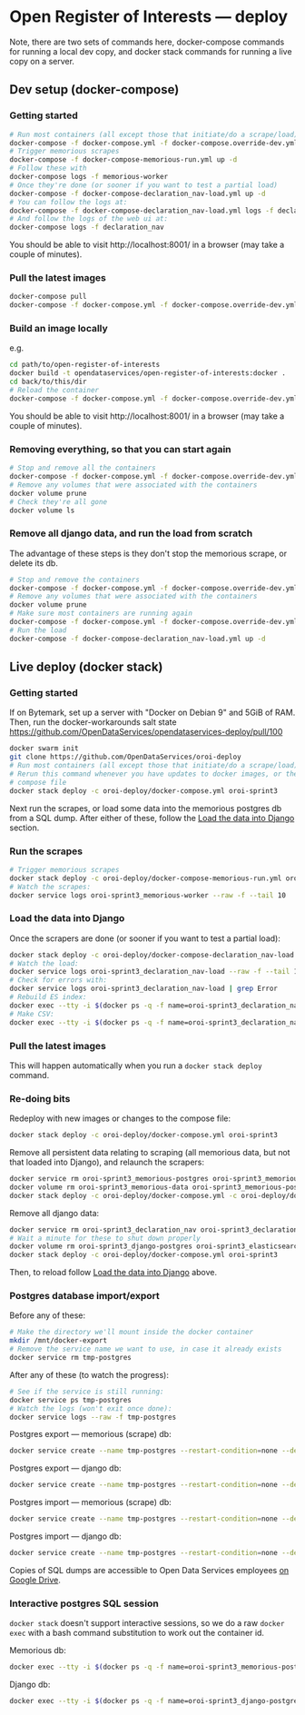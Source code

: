# Open Register of Interests — deploy

Note, there are two sets of commands here, docker-compose commands for running a local dev copy, and docker stack commands for running a live copy on a server.

## Dev setup (docker-compose)

### Getting started

``` bash
# Run most containers (all except those that initiate/do a scrape/load)
docker-compose -f docker-compose.yml -f docker-compose.override-dev.yml up -d
# Trigger memorious scrapes
docker-compose -f docker-compose-memorious-run.yml up -d
# Follow these with
docker-compose logs -f memorious-worker
# Once they're done (or sooner if you want to test a partial load)
docker-compose -f docker-compose-declaration_nav-load.yml up -d
# You can follow the logs at:
docker-compose -f docker-compose-declaration_nav-load.yml logs -f declaration_nav-load
# And follow the logs of the web ui at:
docker-compose logs -f declaration_nav
```

You should be able to visit http://localhost:8001/ in a browser (may take a couple of minutes).

### Pull the latest images

``` bash
docker-compose pull
docker-compose -f docker-compose.yml -f docker-compose.override-dev.yml up -d
```

### Build an image locally

e.g.

``` bash
cd path/to/open-register-of-interests
docker build -t opendataservices/open-register-of-interests:docker .
cd back/to/this/dir
# Reload the container
docker-compose -f docker-compose.yml -f docker-compose.override-dev.yml up -d
```

You should be able to visit http://localhost:8001/ in a browser (may take a couple of minutes).

### Removing everything, so that you can start again

``` bash
# Stop and remove all the containers
docker-compose -f docker-compose.yml -f docker-compose.override-dev.yml -f docker-compose-memorious-run.yml -f docker-compose-declaration_nav-load.yml rm --stop
# Remove any volumes that were associated with the containers
docker volume prune
# Check they're all gone
docker volume ls
```

### Remove all django data, and run the load from scratch

The advantage of these steps is they don't stop the memorious scrape, or delete its db.

``` bash
# Stop and remove the containers
docker-compose -f docker-compose.yml -f docker-compose.override-dev.yml -f docker-compose-declaration_nav-load.yml rm --stop declaration_nav-load declaration_nav django-postgres elasticsearch
# Remove any volumes that were associated with the containers
docker volume prune
# Make sure most containers are running again
docker-compose -f docker-compose.yml -f docker-compose.override-dev.yml up -d
# Run the load
docker-compose -f docker-compose-declaration_nav-load.yml up -d
```

## Live deploy (docker stack)

### Getting started

If on Bytemark, set up a server with "Docker on Debian 9" and 5GiB of RAM.
Then, run the docker-workarounds salt state https://github.com/OpenDataServices/opendataservices-deploy/pull/100

``` bash
docker swarm init
git clone https://github.com/OpenDataServices/oroi-deploy
# Run most containers (all except those that initiate/do a scrape/load):
# Rerun this command whenever you have updates to docker images, or the docker
# compose file
docker stack deploy -c oroi-deploy/docker-compose.yml oroi-sprint3
```

Next run the scrapes, or load some data into the memorious postgres db from a SQL dump. After either of these, follow the [Load the data into Django](#load-the-data-into-django) section.

### Run the scrapes

``` bash
# Trigger memorious scrapes
docker stack deploy -c oroi-deploy/docker-compose-memorious-run.yml oroi-sprint3
# Watch the scrapes:
docker service logs oroi-sprint3_memorious-worker --raw -f --tail 10
```

### Load the data into Django

Once the scrapers are done (or sooner if you want to test a partial load):

``` bash
docker stack deploy -c oroi-deploy/docker-compose-declaration_nav-load.yml oroi-sprint3
# Watch the load:
docker service logs oroi-sprint3_declaration_nav-load --raw -f --tail 10
# Check for errors with:
docker service logs oroi-sprint3_declaration_nav-load | grep Error
# Rebuild ES index:
docker exec --tty -i $(docker ps -q -f name=oroi-sprint3_declaration_nav.1) ./manage.py search_index --rebuild -f
# Make CSV:
docker exec --tty -i $(docker ps -q -f name=oroi-sprint3_declaration_nav.1) sh -c './manage.py csv_user_dump_all && mv /tmp/all_data.csv /django-static/static'
```

### Pull the latest images

This will happen automatically when you run a `docker stack deploy` command.

### Re-doing bits

Redeploy with new images or changes to the compose file:
``` bash
docker stack deploy -c oroi-deploy/docker-compose.yml oroi-sprint3
```

Remove all persistent data relating to scraping (all memorious data, but not that loaded into Django), and relaunch the scrapers:
``` bash
docker service rm oroi-sprint3_memorious-postgres oroi-sprint3_memorious-redis oroi-sprint3_memorious-worker oroi-sprint3_memorious-run
docker volume rm oroi-sprint3_memorious-data oroi-sprint3_memorious-postgres oroi-sprint3_memorious-redis
docker stack deploy -c oroi-deploy/docker-compose.yml -c oroi-deploy/docker-compose-memorious-run.yml oroi-sprint3
```

Remove all django data:
``` bash
docker service rm oroi-sprint3_declaration_nav oroi-sprint3_declaration_nav-load oroi-sprint3_django-postgres oroi-sprint3_elasticsearch tmp-postgres oroi-sprint3_apache-static
# Wait a minute for these to shut down properly
docker volume rm oroi-sprint3_django-postgres oroi-sprint3_elasticsearch
docker stack deploy -c oroi-deploy/docker-compose.yml oroi-sprint3
```
Then, to reload follow [Load the data into Django](#load-the-data-into-django) above.

### Postgres database import/export

Before any of these:

``` bash
# Make the directory we'll mount inside the docker container
mkdir /mnt/docker-export
# Remove the service name we want to use, in case it already exists
docker service rm tmp-postgres
```

After any of these (to watch the progress):
``` bash
# See if the service is still running:
docker service ps tmp-postgres
# Watch the logs (won't exit once done):
docker service logs --raw -f tmp-postgres
```

Postgres export — memorious (scrape) db:
``` bash
docker service create --name tmp-postgres --restart-condition=none --detach --network=oroi-sprint3_default --mount type=bind,source=/mnt/docker-export,destination=/export postgres:11.4 sh -c 'pg_dump "host=memorious-postgres user=datastore password=datastore" > /export/db.log && ls -lh /export/db.log'
```

Postgres export — django db:
``` bash
docker service create --name tmp-postgres --restart-condition=none --detach --network=oroi-sprint3_default --mount type=bind,source=/mnt/docker-export,destination=/export postgres:11.4 sh -c 'pg_dump "host=django-postgres user=django_db password=django_db" > /export/db.log && ls -lh /export/db.log'
```

Postgres import — memorious (scrape) db:
``` bash
docker service create --name tmp-postgres --restart-condition=none --detach --network=oroi-sprint3_default --mount type=bind,source=/mnt/docker-export,destination=/export postgres:11.4 psql "host=memorious-postgres user=datastore password=datastore" -f /export/oroi-scrape-sprint3-attempt06.sql
```

Postgres import — django db:
``` bash
docker service create --name tmp-postgres --restart-condition=none --detach --network=oroi-sprint3_default  --mount type=bind,source=/mnt/docker-export,destination=/export  postgres:11.4 psql "host=django-postgres user=django_db password=django_db" -f /export/oroi-django-sprint3-attempt01.sql
```

Copies of SQL dumps are accessible to Open Data Services employees [on Google Drive](https://drive.google.com/drive/u/0/folders/12CFZYOQVUTuu8CB_cbZ82ayNZ81zY-ej).

### Interactive postgres SQL session

`docker stack` doesn't support interactive sessions, so we do a raw `docker exec` with a bash command substitution to work out the container id.

Memorious db:
``` bash
docker exec --tty -i $(docker ps -q -f name=oroi-sprint3_memorious-postgres.1) psql -h 127.0.0.1 -U datastore
```

Django db:
``` bash
docker exec --tty -i $(docker ps -q -f name=oroi-sprint3_django-postgres.1) psql -h 127.0.0.1 -U django_db
```
